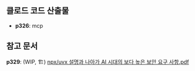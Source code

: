 ## 클로드 코드 산출물
- **p326**: mcp

## 참고 문서
**p329**: (WIP, 🏗️) [npx/uvx 설명과 나아가 AI 시대의 보다 높은 보안 요구 사항.pdf](./here.pdf)
